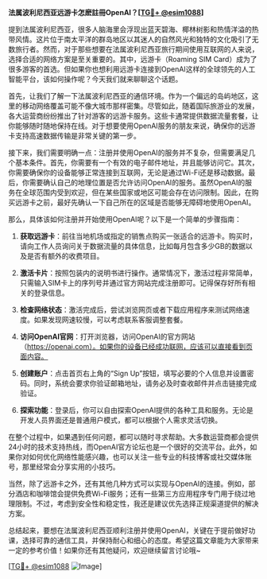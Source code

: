 **法属波利尼西亚远游卡怎麽註冊OpenAI？[[TG💪+ @esim1088](https://t.me/s/esim1088)]**

提到法属波利尼西亚，很多人脑海里会浮现出蓝天碧海、椰林树影和热情洋溢的热带风情。这片位于南太平洋的群岛地区以其迷人的自然风光和独特的文化吸引了无数旅行者。然而，对于那些想要在法属波利尼西亚旅行期间使用互联网的人来说，选择合适的网络方案是至关重要的。其中，远游卡（Roaming SIM Card）成为了很多游客的首选。但如果你也想利用远游卡连接到OpenAI这样的全球领先的人工智能平台，该如何操作呢？今天我们就来聊聊这个话题。

首先，让我们了解一下法属波利尼西亚的通信环境。作为一个偏远的岛屿地区，这里的移动网络覆盖可能不像大城市那样密集。尽管如此，随着国际旅游业的发展，各大运营商纷纷推出了针对游客的远游卡服务。这些卡通常提供数据流量套餐，让你能够随时随地保持在线。对于想要使用OpenAI服务的朋友来说，确保你的远游卡支持高速数据传输是非常关键的第一步。

接下来，我们需要明确一点：注册并使用OpenAI的服务并不复杂，但需要满足几个基本条件。首先，你需要有一个有效的电子邮件地址，并且能够访问它。其次，你需要确保你的设备能够正常连接到互联网，无论是通过Wi-Fi还是移动数据。最后，你需要确认自己的地理位置是否允许访问OpenAI的服务。虽然OpenAI的服务在全球范围内受到欢迎，但在某些国家或地区可能会存在访问限制。因此，在购买远游卡之前，最好先确认一下自己所在的区域是否能够无障碍地使用OpenAI。

那么，具体该如何注册并开始使用OpenAI呢？以下是一个简单的步骤指南：

1. **获取远游卡**：前往当地机场或指定的销售点购买一张适合的远游卡。购买时，请向工作人员询问关于数据流量的具体信息，比如每月包含多少GB的数据以及是否有额外的收费项目。

2. **激活卡片**：按照包装内的说明书进行操作。通常情况下，激活过程非常简单，只需输入SIM卡上的序列号并通过官方网站完成注册即可。记得保存好所有相关的登录信息。

3. **检查网络状态**：激活完成后，尝试浏览网页或者下载应用程序来测试网络速度。如果发现网速较慢，可以考虑联系客服调整套餐。

4. **访问OpenAI官网**：打开浏览器，访问OpenAI的官方网站（https://openai.com）。如果你的设备已经成功联网，应该可以直接看到页面内容。

5. **创建账户**：点击首页右上角的“Sign Up”按钮，填写必要的个人信息并设置密码。同时，系统会要求你验证邮箱地址，请务必及时查收邮件并点击链接完成验证。

6. **探索功能**：登录后，你可以自由探索OpenAI提供的各种工具和服务。无论是开发人员界面还是普通用户模式，都可以根据个人需求灵活切换。

在整个过程中，如果遇到任何问题，都可以随时寻求帮助。大多数运营商都会提供24小时的技术支持热线，而OpenAI官方论坛也是一个很好的交流平台。此外，如果你对如何优化网络性能感兴趣，也可以关注一些专业的科技博客或社交媒体账号，那里经常会分享实用的小技巧。

当然，除了远游卡之外，还有其他几种方式可以实现与OpenAI的连接。例如，部分酒店和咖啡馆会提供免费Wi-Fi服务；还有一些第三方应用程序专门用于绕过地理限制。不过，考虑到安全性和稳定性，我还是建议优先选择正规渠道提供的解决方案。

总结起来，要想在法属波利尼西亚顺利注册并使用OpenAI，关键在于提前做好功课，选择可靠的通信工具，并保持耐心和细心的态度。希望这篇文章能为大家带来一定的参考价值！如果你还有其他疑问，欢迎继续留言讨论哦~

[[TG💪+ @esim1088](https://t.me/s/esim1088) ![Image](https://i.postimg.cc/4NQfJmqS/Snipaste-2025-05-13-00-14-12.png)]